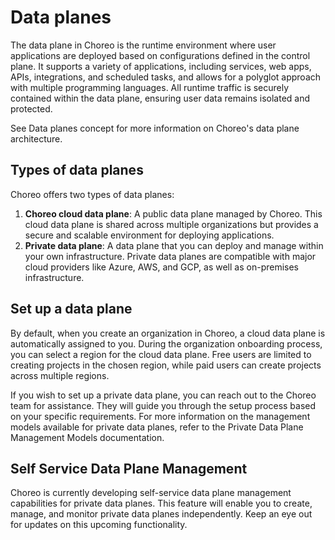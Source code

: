 # Data planes

The data plane in Choreo is the runtime environment where user applications are deployed based on configurations defined in the control plane. It supports a variety of applications, including services, web apps, APIs, integrations, and scheduled tasks, and allows for a polyglot approach with multiple programming languages. All runtime traffic is securely contained within the data plane, ensuring user data remains isolated and protected.

See Data planes concept for more information on Choreo's data plane architecture.

## Types of data planes

Choreo offers two types of data planes:

1. **Choreo cloud data plane**: A public data plane managed by Choreo. This cloud data plane is shared across multiple organizations but provides a secure and scalable environment for deploying applications.
2. **Private data plane**: A data plane that you can deploy and manage within your own infrastructure. Private data planes are compatible with major cloud providers like Azure, AWS, and GCP, as well as on-premises infrastructure.

## Set up a data plane

By default, when you create an organization in Choreo, a cloud data plane is automatically assigned to you. During the organization onboarding process, you can select a region for the cloud data plane. Free users are limited to creating projects in the chosen region, while paid users can create projects across multiple regions.

If you wish to set up a private data plane, you can reach out to the Choreo team for assistance. They will guide you through the setup process based on your specific requirements. For more information on the management models available for private data planes, refer to the Private Data Plane Management Models documentation.

## Self Service Data Plane Management

Choreo is currently developing self-service data plane management capabilities for private data planes. This feature will enable you to create, manage, and monitor private data planes independently. Keep an eye out for updates on this upcoming functionality.
